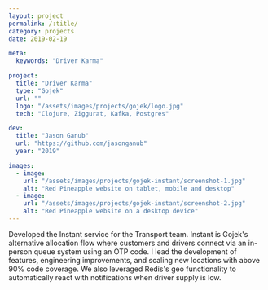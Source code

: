 ```yaml
---
layout: project
permalink: /:title/
category: projects
date: 2019-02-19

meta:
  keywords: "Driver Karma"

project:
  title: "Driver Karma"
  type: "Gojek"
  url: ""
  logo: "/assets/images/projects/gojek/logo.jpg"
  tech: "Clojure, Ziggurat, Kafka, Postgres"

dev:
  title: "Jason Ganub"
  url: "https://github.com/jasonganub"
  year: "2019"

images:
  - image:
    url: "/assets/images/projects/gojek-instant/screenshot-1.jpg"
    alt: "Red Pineapple website on tablet, mobile and desktop"
  - image:
    url: "/assets/images/projects/gojek-instant/screenshot-2.jpg"
    alt: "Red Pineapple website on a desktop device"
---
```

<p>Developed the Instant service for the Transport team. Instant is Gojek's alternative allocation flow where customers and drivers connect via an in-person queue system using an OTP code. I lead the development of features, engineering improvements, and scaling new locations with above 90% code coverage. We also leveraged Redis's geo functionality to automatically react with notifications when driver supply is low.</p>